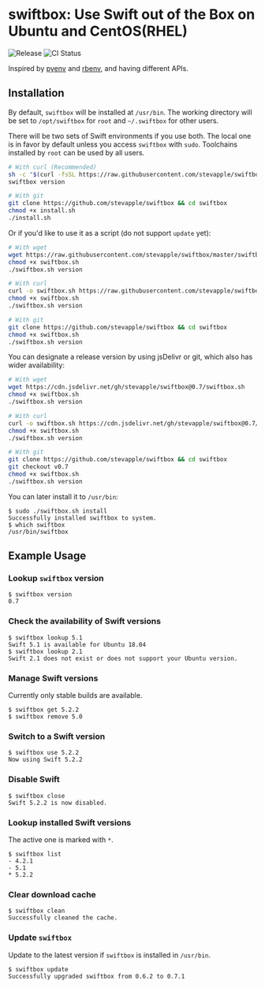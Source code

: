 # swiftbox: Use Swift out of the Box on Ubuntu and CentOS(RHEL)

![Release](https://img.shields.io/github/v/release/stevapple/swiftbox?logo=github) ![CI Status](https://github.com/stevapple/swiftbox/workflows/CI/badge.svg)

Inspired by [pyenv](https://github.com/pyenv/pyenv) and [rbenv](https://github.com/rbenv/rbenv), and having different APIs. 

## Installation

By default, `swiftbox` will be installed at `/usr/bin`. The working directory will be set to `/opt/swiftbox` for `root` and `~/.swiftbox` for other users. 

There will be two sets of Swift environments if you use both. The local one is in favor by default unless you access `swiftbox` with `sudo`. Toolchains installed by `root` can be used by all users. 

```bash
# With curl (Recommended)
sh -c "$(curl -fsSL https://raw.githubusercontent.com/stevapple/swiftbox/master/install.sh)"
swiftbox version

# With git
git clone https://github.com/stevapple/swiftbox && cd swiftbox
chmod +x install.sh
./install.sh
```

Or if you'd like to use it as a script (do not support `update` yet):

```bash
# With wget
wget https://raw.githubusercontent.com/stevapple/swiftbox/master/swiftbox.sh
chmod +x swiftbox.sh
./swiftbox.sh version

# With curl
curl -o swiftbox.sh https://raw.githubusercontent.com/stevapple/swiftbox/master/swiftbox.sh
chmod +x swiftbox.sh
./swiftbox.sh version

# With git
git clone https://github.com/stevapple/swiftbox && cd swiftbox
chmod +x swiftbox.sh
./swiftbox.sh version
```

You can designate a release version by using jsDelivr or git, which also has wider availability:

```bash
# With wget
wget https://cdn.jsdelivr.net/gh/stevapple/swiftbox@0.7/swiftbox.sh
chmod +x swiftbox.sh
./swiftbox.sh version

# With curl
curl -o swiftbox.sh https://cdn.jsdelivr.net/gh/stevapple/swiftbox@0.7/swiftbox.sh
chmod +x swiftbox.sh
./swiftbox.sh version

# With git
git clone https://github.com/stevapple/swiftbox && cd swiftbox
git checkout v0.7
chmod +x swiftbox.sh
./swiftbox.sh version
```

You can later install it to `/usr/bin`:

```shell
$ sudo ./swiftbox.sh install
Successfully installed swiftbox to system.
$ which swiftbox
/usr/bin/swiftbox
```

## Example Usage

### Lookup `swiftbox` version

```shell
$ swiftbox version
0.7
```

### Check the availability of Swift versions

```shell
$ swiftbox lookup 5.1
Swift 5.1 is available for Ubuntu 18.04
$ swiftbox lookup 2.1
Swift 2.1 does not exist or does not support your Ubuntu version. 
```

### Manage Swift versions

Currently only stable builds are available. 

```shell
$ swiftbox get 5.2.2
$ swiftbox remove 5.0
```

### Switch to a Swift version

```shell
$ swiftbox use 5.2.2
Now using Swift 5.2.2 
```

### Disable Swift

```shell
$ swiftbox close
Swift 5.2.2 is now disabled. 
```

### Lookup installed Swift versions

The active one is marked with `*`. 

```shell
$ swiftbox list
- 4.2.1
- 5.1
* 5.2.2
```

### Clear download cache

```shell
$ swiftbox clean
Successfully cleaned the cache. 
```

### Update `swiftbox`

Update to the latest version if `swiftbox` is installed in `/usr/bin`. 

```shell
$ swiftbox update
Successfully upgraded swiftbox from 0.6.2 to 0.7.1
```